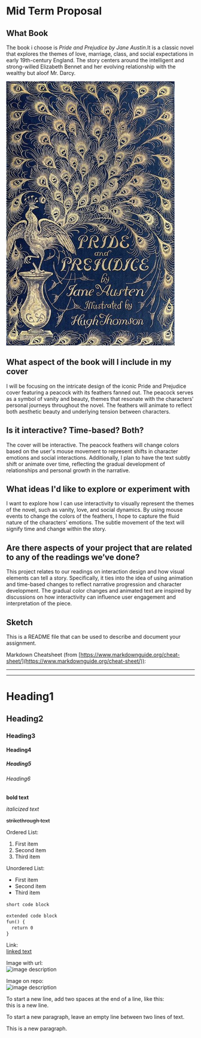 # Mid Term Proposal

## What Book
The book i choose is *Pride and Prejudice by Jane Austin*.It is a classic novel that explores the themes of love, marriage, class, and social expectations in early 19th-century England. The story centers around the intelligent and strong-willed Elizabeth Bennet and her evolving relationship with the wealthy but aloof Mr. Darcy.


 ![pride&prejudice](bookcover.jpg)


## What aspect of the book will I include in my cover
 I will be focusing on the intricate design of the iconic Pride and Prejudice cover featuring a peacock with its feathers fanned out. The peacock serves as a symbol of vanity and beauty, themes that resonate with the characters' personal journeys throughout the novel. The feathers will animate to reflect both aesthetic beauty and underlying tension between characters.

## Is it interactive? Time-based? Both?
The cover will be interactive. The peacock feathers will change colors based on the user's mouse movement to represent shifts in character emotions and social interactions. Additionally, I plan to have the text subtly shift or animate over time, reflecting the gradual development of relationships and personal growth in the narrative.

## What ideas I'd like to explore or experiment with
I want to explore how I can use interactivity to visually represent the themes of the novel, such as vanity, love, and social dynamics. By using mouse events to change the colors of the feathers, I hope to capture the fluid nature of the characters' emotions. The subtle movement of the text will signify time and change within the story.

## Are there aspects of your project that are related to any of the readings we’ve done?
This project relates to our readings on interaction design and how visual elements can tell a story. Specifically, it ties into the idea of using animation and time-based changes to reflect narrative progression and character development. The gradual color changes and animated text are inspired by discussions on how interactivity can influence user engagement and interpretation of the piece.


## Sketch
This is a README file that can be used to describe and document your assignment.

Markdown Cheatsheet (from [https://www.markdownguide.org/cheat-sheet/](https://www.markdownguide.org/cheat-sheet/)):

---
---

# Heading1
## Heading2
### Heading3
#### Heading4
##### Heading5
###### Heading6

**bold text**

*italicized text*

~~strikethrough text~~

Ordered List:
1. First item
2. Second item
3. Third item

Unordered List:
- First item
- Second item
- Third item

`short code block`

```
extended code block
fun() {
  return 0
}
```

Link:  
[linked text](https://www.example.com)


Image with url:  
![image description](https://dm-gy-6063-2024f-b.github.io/assets/homework/02/clark-espaco-modulado-00.jpg)


Image on repo:  
![image description](./file-name.jpg)


To start a new line, add two spaces at the end of a line, like this:  
this is a new line.


To start a new paragraph, leave an empty line between two lines of text.

This is a new paragraph.
